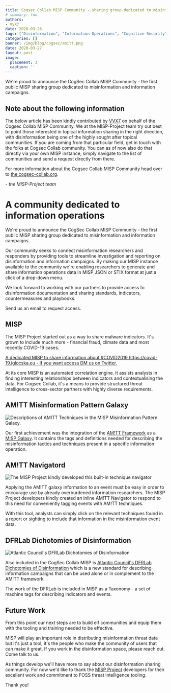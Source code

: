 ```yaml
---
title: Cogsec Collab MISP Community - sharing group dedicated to misinformation and information campaigns
# summary: foo
authors:
- VVX7
date: 2020-03-26
tags: ["Disinformation", "Information Operations", "Cognitive Security", "MISP", "Threat Intelligence"]
categories: []
banner: /img/blog/cogsec/amitt.png
date: 2020-03-27
layout: post
image:
  placement: 3
  caption: ''
---
```


We're proud to announce the CogSec Collab MISP Community - the first public MISP sharing group dedicated to misinformation and information campaigns.

## Note about the following information

The below article has been kindly contributed by [VVX7](https://twitter.com/VV_X_7) on behalf of the Cogsec Collab MISP Community. We at the MISP-Project team try out best to point those interested in topical information sharing in the right direction, with disinformation being one of the highly sought after topical communities. If you are coming from that particular field, get in touch with the folks at Cogsec Collab community. You can as of now also do that directly via your own MISP instance, simply navigate to the list of communities and send a request directly from there.

For more information about the Cogsec Collab MISP Community head over to [the cogsec-collab.org](https://www.cogsec-collab.org).

*\- the MISP-Project team*

# A community dedicated to information operations

We're proud to announce the CogSec Collab MISP Community - the first public MISP sharing group dedicated to misinformation and information campaigns.

Our community seeks to connect misinformation researchers and responders  by providing tools to streamline investigation and reporting on  disinformation and information campaigns.  By making our MISP instance available to the community we're enabling researchers to generate and share information operations data in MISP JSON or STIX format at just a click of a drop-down menu.

We look forward to working with our partners to provide access to disinformation documentation and sharing standards, indicators, countermeasures and playbooks.

Send us an email to request access.

## MISP

The MISP Project started out as a way to share malware indicators.  It's grown to include much more - financial fraud, climate data and most recently COVID-19 cases.

[A dedicated MISP to share information about #COVID2019 https://covid-19.iglocska.eu - If you want access DM us on Twitter.](https://twitter.com/MISPProject/status/1239864641993551873)

At its core MISP is an automated correlation engine.  It assists analysts in finding interesting relationships between indicators and contextualising the data. For Cogsec Collab, it's a means to provide structured threat intelligence to cross-sector partners with highly diverse requirements.



## AM!TT Misinformation Pattern Galaxy

![Descriptions of AMITT Techniques in the MISP Misinformation Pattern Galaxy.](/img/blog/cogsec/galaxy_list.png)

Our first achievement  was the integration of the [AM!TT Framework](https://github.com/misinfosecproject/amitt_framework) as a [MISP Galaxy](/galaxy.html#_misinformation_pattern).  It contains the tags and definitions needed for describing the misinformation tactics and techniques present in a specific information operation.


## AM!TT Navigatord

![The MISP Project kindly developed this built-in technique navigator](/img/blog/cogsec/amitt.png)

Applying the AM!TT galaxy information to an event must be easy in order to encourage use by already overburdened information researchers.  The MISP Project developers kindly created an inline AM!TT Navigator to respond to this need for conveniently tagging events with AM!TT techniques.

With this tool, analysts can simply click on the relevant techniques found in a report or sighting to include that information in the misinformation event data.


## DFRLab Dichotomies of Disinformation

![Atlantic Council's DFRLab Dichotomies of Disinformation](/img/blog/cogsec/dfrlab.png)

Also included in the CogSec Collab MISP is [Atlantic Council's DFRLab](https://www.atlanticcouncil.org/programs/digital-forensic-research-lab/) [Dichotomies of Disinformation](https://github.com/DFRLab/Dichotomies-of-Disinformation) which is a new standard for describing information campaigns that can be used alone or in complement to the AM!TT framework.

The work of the DFRLab is included in MISP as a Taxonomy - a set of machine tags for describing indicators and events.


## Future Work

From this point our next steps are to  build elf communities and equip them with the tooling and  training needed to be effective.

MISP will play an important role in distributing misinformation threat data but it's just a tool; it's the people who make the community of users that can make it great.  If you work in the disinformation space, please reach out.  Come talk to us.

As things develop we'll have more to say about our disinformation sharing community.  For now we'd like to thank the [MISP Project](https://twitter.com/MISPProject) developers for their excellent work and commitment to FOSS threat intelligence tooling.

Thank you!




